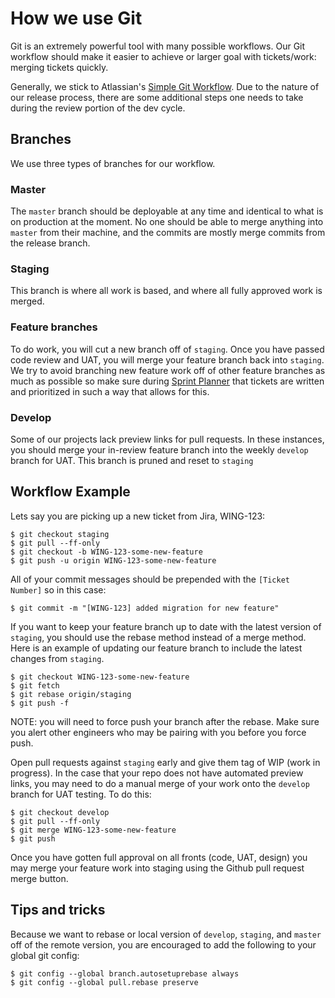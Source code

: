 # How we use Git

Git is an extremely powerful tool with many possible workflows. Our Git workflow should make it easier to achieve or larger goal with tickets/work: merging tickets quickly.

Generally, we stick to Atlassian's [Simple Git Workflow](https://www.atlassian.com/blog/git/simple-git-workflow-simple). Due to the nature of our release process, there are some additional steps one needs to take during the review portion of the dev cycle.

## Branches
We use three types of branches for our workflow.

### Master
The `master` branch should be deployable at any time and identical to what is on production at the moment. No one should be able to merge anything into `master` from their machine, and the commits are mostly merge commits from the release branch. 

### Staging
This branch is where all work is based, and where all fully approved work is merged.

### Feature branches
To do work, you will cut a new branch off of `staging`. Once you have passed code review and UAT, you will merge your feature branch back into `staging`. We try to avoid branching new feature work off of other feature branches as much as possible so make sure during [Sprint Planner](Sprint.md) that tickets are written and prioritized in such a way that allows for this.

### Develop
Some of our projects lack preview links for pull requests. In these instances, you should merge your in-review feature branch into the weekly `develop` branch for UAT. This branch is pruned and reset to `staging` 

## Workflow Example
Lets say you are picking up a new ticket from Jira, WING-123:

```
$ git checkout staging
$ git pull --ff-only
$ git checkout -b WING-123-some-new-feature
$ git push -u origin WING-123-some-new-feature
```

All of your commit messages should be prepended with the `[Ticket Number]` so in this case:

```
$ git commit -m "[WING-123] added migration for new feature"
```

If you want to keep your feature branch up to date with the latest version of `staging`, you should use the rebase method instead of a merge method. Here is an example of updating our feature branch to include the latest changes from `staging`.
```
$ git checkout WING-123-some-new-feature
$ git fetch
$ git rebase origin/staging
$ git push -f
```

NOTE: you will need to force push your branch after the rebase. Make sure you alert other engineers who may be pairing with you before you force push.

Open pull requests against `staging` early and give them tag of WIP (work in progress). In the case that your repo does not have automated preview links, you may need to do a manual merge of your work onto the `develop` branch for UAT testing. To do this:

```
$ git checkout develop
$ git pull --ff-only
$ git merge WING-123-some-new-feature 
$ git push
```

Once you have gotten full approval on all fronts (code, UAT, design) you may merge your feature work into staging using the Github pull request merge button. 

## Tips and tricks
Because we want to rebase or local version of `develop`, `staging`, and `master` off of the remote version, you are encouraged to add the following to your global git config:

```
$ git config --global branch.autosetuprebase always 
$ git config --global pull.rebase preserve
```
